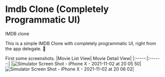# Imdb Clone (Completely Programmatic UI)
IMDB clone

This is a simple IMDB Clone with completely programmatic UI, right from the app delegate. 🚀

First some screenshots.
|Movie List View| Movie Detail View|
|:-----:|:------:|
|![Simulator Screen Shot - iPhone X - 2021-11-02 at 20 05 50](https://user-images.githubusercontent.com/71034915/139868255-dab918b2-1cde-423b-8f80-d01daa6c67b4.png)|![Simulator Screen Shot - iPhone X - 2021-11-02 at 20 06 02](https://user-images.githubusercontent.com/71034915/139868305-19ebc69a-32cf-4ff0-bf24-4109a8d3876d.png)|
